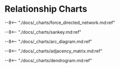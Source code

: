 # Relationship Charts

--8<-- "./docs/_charts/force_directed_network.md:ref"

--8<-- "./docs/_charts/sankey.md:ref"

--8<-- "./docs/_charts/arc_diagram.md:ref"

--8<-- "./docs/_charts/adjacency_matrix.md:ref"

--8<-- "./docs/_charts/dendrogram.md:ref"